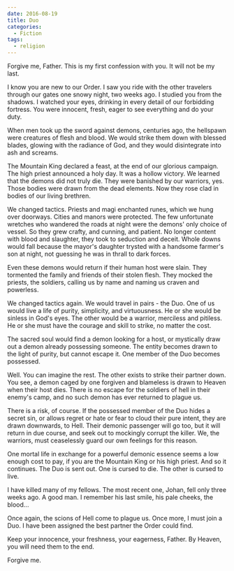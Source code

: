 ```yaml
---
date: 2016-08-19
title: Duo
categories:
  - Fiction
tags:
  - religion
---
```


Forgive me, Father.
This is my first confession with you.
It will not be my last.

<!-- more -->

I know you are new to our Order.
I saw you ride with the other travelers through our gates one snowy night,
two weeks ago.
I studied you from the shadows.
I watched your eyes, drinking in every detail of our forbidding fortress.
You were innocent, fresh, eager to see everything and do your duty.

When men took up the sword against demons, centuries ago,
the hellspawn were creatures of flesh and blood.
We would strike them down with blessed blades,
glowing with the radiance of God,
and they would disintegrate into ash and screams.

The Mountain King declared a feast, at the end of our glorious campaign.
The high priest announced a holy day.
It was a hollow victory.
We learned that the demons did not truly die.
They were banished by our warriors, yes.
Those bodies were drawn from the dead elements.
Now they rose clad in bodies of our living brethren.

We changed tactics.
Priests and magi enchanted runes, which we hung over doorways.
Cities and manors were protected.
The few unfortunate wretches who wandered the roads at night
were the demons' only choice of vessel.
So they grew crafty, and cunning, and patient.
No longer content with blood and slaughter,
they took to seduction and deceit.
Whole downs would fall because the mayor's daughter
trysted with a handsome farmer's son at night,
not guessing he was in thrall to dark forces.

Even these demons would return if their human host were slain.
They tormented the family and friends of their stolen flesh.
They mocked the priests, the soldiers,
calling us by name and naming us craven and powerless.

We changed tactics again.
We would travel in pairs - the Duo.
One of us would live a life of purity, simplicity, and virtuousness.
He or she would be sinless in God's eyes.
The other would be a warrior, merciless and pitiless.
He or she must have the courage and skill to strike, no matter the cost.

The sacred soul would find a demon looking for a host,
or mystically draw out a demon already possessing someone.
The entity becomes drawn to the light of purity,
but cannot escape it.
One member of the Duo becomes possessed.

Well.
You can imagine the rest.
The other exists to strike their partner down.
You see, a demon caged by one forgiven and blameless is drawn to Heaven when their host dies.
There is no escape for the soldiers of hell in their enemy's camp,
and no such demon has ever returned to plague us.

There is a risk, of course.
If the possessed member of the Duo hides a secret sin,
or allows regret or hate or fear to cloud their pure intent,
they are drawn downwards, to Hell.
Their demonic passenger will go too,
but it will return in due course, and seek out to mockingly corrupt the killer.
We, the warriors, must ceaselessly guard our own feelings for this reason.

One mortal life in exchange for a powerful demonic essence
seems a low enough cost to pay, if you are the Mountain King or his high priest.
And so it continues.
The Duo is sent out.
One is cursed to die.
The other is cursed to live.

I have killed many of my fellows.
The most recent one, Johan, fell only three weeks ago.
A good man.
I remember his last smile, his pale cheeks, the blood...

Once again, the scions of Hell come to plague us.
Once more, I must join a Duo.
I have been assigned the best partner the Order could find.

Keep your innocence, your freshness, your eagerness, Father.
By Heaven, you will need them to the end.

Forgive me.
